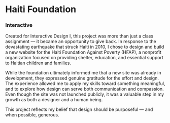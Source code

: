 # Haiti Foundation

### Interactive

Created for Interactive Design I, this project was more than just a class assignment — it became an opportunity to give back. In response to the devastating earthquake that struck Haiti in 2010, I chose to design and build a new website for the Haiti Foundation Against Poverty (HFAP), a nonprofit organization focused on providing shelter, education, and essential support to Haitian children and families.

While the foundation ultimately informed me that a new site was already in development, they expressed genuine gratitude for the effort and design. The experience allowed me to apply my skills toward something meaningful, and to explore how design can serve both communication and compassion. Even though the site was not launched publicly, it was a valuable step in my growth as both a designer and a human being.

This project reflects my belief that design should be purposeful — and when possible, generous.